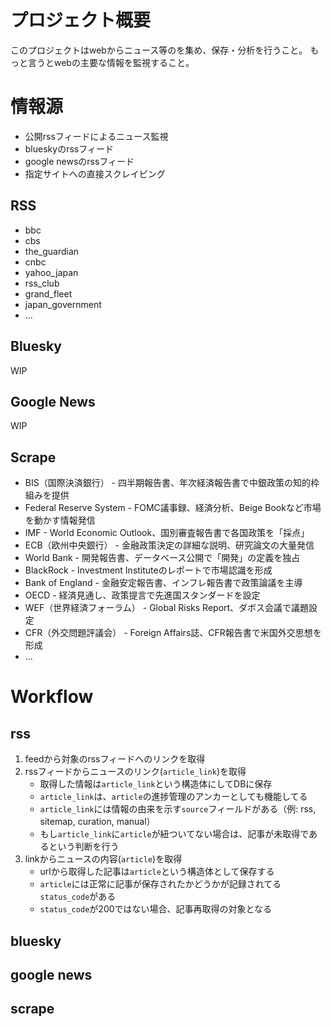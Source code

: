 # プロジェクト概要
このプロジェクトはwebからニュース等のを集め、保存・分析を行うこと。
もっと言うとwebの主要な情報を監視すること。

# 情報源
- 公開rssフィードによるニュース監視
- blueskyのrssフィード
- google newsのrssフィード
- 指定サイトへの直接スクレイピング

## RSS
- bbc
- cbs
- the_guardian
- cnbc
- yahoo_japan
- rss_club
- grand_fleet
- japan_government
- ...

## Bluesky
WIP

## Google News
WIP

## Scrape
- BIS（国際決済銀行） - 四半期報告書、年次経済報告書で中銀政策の知的枠組みを提供
- Federal Reserve System - FOMC議事録、経済分析、Beige Bookなど市場を動かす情報発信
- IMF - World Economic Outlook、国別審査報告書で各国政策を「採点」
- ECB（欧州中央銀行） - 金融政策決定の詳細な説明、研究論文の大量発信
- World Bank - 開発報告書、データベース公開で「開発」の定義を独占
- BlackRock - Investment Instituteのレポートで市場認識を形成
- Bank of England - 金融安定報告書、インフレ報告書で政策論議を主導
- OECD - 経済見通し、政策提言で先進国スタンダードを設定
- WEF（世界経済フォーラム） - Global Risks Report、ダボス会議で議題設定
- CFR（外交問題評議会） - Foreign Affairs誌、CFR報告書で米国外交思想を形成
- ...

# Workflow
## rss
1. feedから対象のrssフィードへのリンクを取得
2. rssフィードからニュースのリンク(`article_link`)を取得
    - 取得した情報は`article_link`という構造体にしてDBに保存
    - `article_link`は、`article`の進捗管理のアンカーとしても機能してる
    - `article_link`には情報の由来を示す`source`フィールドがある（例: rss, sitemap, curation, manual）
	- もし`article_link`に`article`が紐ついてない場合は、記事が未取得であるという判断を行う
3. linkからニュースの内容(`article`)を取得
	- urlから取得した記事は`article`という構造体として保存する
	- `article`には正常に記事が保存されたかどうかが記録されてる`status_code`がある
	- `status_code`が200ではない場合、記事再取得の対象となる

## bluesky
## google news
## scrape
